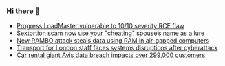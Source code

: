 ### Hi there 👋

<!--START_SECTION:feed-->
* [Progress LoadMaster vulnerable to 10/10 severity RCE flaw](https://www.bleepingcomputer.com/news/security/progress-loadmaster-vulnerable-to-10-10-severity-rce-flaw/)
* [Sextortion scam now use your "cheating" spouse’s name as a lure](https://www.bleepingcomputer.com/news/security/sextortion-scam-now-use-your-cheating-spouses-name-as-a-lure/)
* [New RAMBO attack steals data using RAM in air-gapped computers](https://www.bleepingcomputer.com/news/security/new-rambo-attack-steals-data-using-ram-in-air-gapped-computers/)
* [Transport for London staff faces systems disruptions after cyberattack](https://www.bleepingcomputer.com/news/security/transport-for-london-staff-faces-systems-disruptions-after-cyberattack/)
* [Car rental giant Avis data breach impacts over 299,000 customers](https://www.bleepingcomputer.com/news/security/car-rental-giant-avis-data-breach-impacts-over-299-000-customers/)
<!--END_SECTION:feed-->

<!--
**frankenk/frankenk** is a ✨ _special_ ✨ repository because its `README.md` (this file) appears on your GitHub profile.

Here are some ideas to get you started:

- 🔭 I’m currently working on ...
- 🌱 I’m currently learning ...
- 👯 I’m looking to collaborate on ...
- 🤔 I’m looking for help with ...
- 💬 Ask me about ...
- 📫 How to reach me: ...
- 😄 Pronouns: ...
- ⚡ Fun fact: ...
-->



